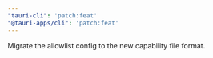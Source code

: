 ```yaml
---
"tauri-cli": 'patch:feat'
"@tauri-apps/cli": 'patch:feat'
---
```


Migrate the allowlist config to the new capability file format.
